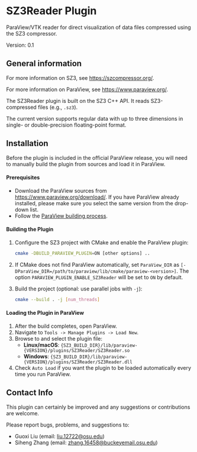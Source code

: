 # SZ3Reader Plugin
ParaView/VTK reader for direct visualization of data files compressed using the SZ3 compressor.

Version: 0.1

General information
--------------------
For more information on SZ3, see <https://szcompressor.org/>.

For more information on ParaView, see <https://www.paraview.org/>.

The SZ3Reader plugin is built on the SZ3 C++ API. It reads SZ3-compressed files (e.g., `.sz3`).

The current version supports regular data with up to three dimensions in single- or double-precision floating-point format.


Installation
-------------

Before the plugin is included in the official ParaView release, you will need to manually build the plugin from sources and load it in ParaView.

#### Prerequisites

- Download the ParaView sources from <https://www.paraview.org/download/>. If you have ParaView already installed, please make sure you select the same version from the drop-down list.
- Follow the [ParaView building process](https://www.paraview.org/paraview-docs/latest/cxx/md__builds_gitlab-kitware-sciviz-ci_Documentation_dev_build.html).

#### Building the Plugin

1. Configure the SZ3 project with CMake and enable the ParaView plugin:

   ```bash
   cmake -DBUILD_PARAVIEW_PLUGIN=ON [other options] ..
   ```

2. If CMake does not find ParaView automatically, set `ParaView_DIR` as `[-DParaView_DIR=/path/to/paraview/lib/cmake/paraview-<version>]`. The option `PARAVIEW_PLUGIN_ENABLE_SZ3Reader` will be set to `ON` by default.

3. Build the project (optional: use parallel jobs with `-j`):

   ```bash
   cmake --build . -j [num_threads]
   ```

#### Loading the Plugin in ParaView

1. After the build completes, open ParaView.
2. Navigate to `Tools -> Manage Plugins -> Load New`.
3. Browse to and select the plugin file:
   - **Linux/macOS**: `{SZ3_BUILD_DIR}/lib/paraview-{VERSION}/plugins/SZ3Reader/SZ3Reader.so`
   - **Windows**: `{SZ3_BUILD_DIR}/lib/paraview-{VERSION}/plugins/SZ3Reader/SZ3Reader.dll`
4. Check `Auto Load` if you want the plugin to be loaded automatically every time you run ParaView.


Contact Info
-------------

This plugin can certainly be improved and any suggestions or contributions are welcome.

Please report bugs, problems, and suggestions to:

- Guoxi Liu (email: [liu.12722@osu.edu](mailto:liu.12722@osu.edu))
- Siheng Zhang (email: [zhang.16458@buckeyemail.osu.edu](mailto:zhang.16458@buckeyemail.osu.edu))

